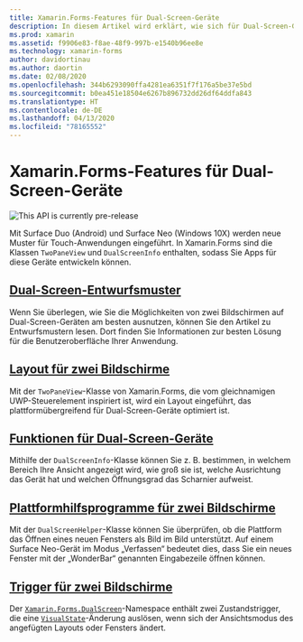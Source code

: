 ```yaml
---
title: Xamarin.Forms-Features für Dual-Screen-Geräte
description: In diesem Artikel wird erklärt, wie sich für Dual-Screen-Geräte optimierte Apps mit Xamarin.Forms erstellen lassen.
ms.prod: xamarin
ms.assetid: f9906e83-f8ae-48f9-997b-e1540b96ee8e
ms.technology: xamarin-forms
author: davidortinau
ms.author: daortin
ms.date: 02/08/2020
ms.openlocfilehash: 344b6293090ffa4281ea6351f7f176a5be37e5bd
ms.sourcegitcommit: b0ea451e18504e6267b896732dd26df64ddfa843
ms.translationtype: HT
ms.contentlocale: de-DE
ms.lasthandoff: 04/13/2020
ms.locfileid: "78165552"
---
```

# <a name="xamarinforms-dual-screen"></a>Xamarin.Forms-Features für Dual-Screen-Geräte

![](~/media/shared/preview.png "This API is currently pre-release")

Mit Surface Duo (Android) und Surface Neo (Windows 10X) werden neue Muster für Touch-Anwendungen eingeführt. In Xamarin.Forms sind die Klassen `TwoPaneView` und `DualScreenInfo` enthalten, sodass Sie Apps für diese Geräte entwickeln können.

## <a name="dual-screen-design-patterns"></a>[Dual-Screen-Entwurfsmuster](design-patterns.md)

Wenn Sie überlegen, wie Sie die Möglichkeiten von zwei Bildschirmen auf Dual-Screen-Geräten am besten ausnutzen, können Sie den Artikel zu Entwurfsmustern lesen. Dort finden Sie Informationen zur besten Lösung für die Benutzeroberfläche Ihrer Anwendung.

## <a name="dual-screen-layout"></a>[Layout für zwei Bildschirme](twopaneview.md)

Mit der `TwoPaneView`-Klasse von Xamarin.Forms, die vom gleichnamigen UWP-Steuerelement inspiriert ist, wird ein Layout eingeführt, das plattformübergreifend für Dual-Screen-Geräte optimiert ist.

## <a name="dual-screen-device-capabilities"></a>[Funktionen für Dual-Screen-Geräte](dual-screen-info.md)

Mithilfe der `DualScreenInfo`-Klasse können Sie z. B. bestimmen, in welchem Bereich Ihre Ansicht angezeigt wird, wie groß sie ist, welche Ausrichtung das Gerät hat und welchen Öffnungsgrad das Scharnier aufweist.

## <a name="dual-screen-platform-helpers"></a>[Plattformhilfsprogramme für zwei Bildschirme](dual-screen-helper.md)

Mit der `DualScreenHelper`-Klasse können Sie überprüfen, ob die Plattform das Öffnen eines neuen Fensters als Bild im Bild unterstützt. Auf einem Surface Neo-Gerät im Modus „Verfassen“ bedeutet dies, dass Sie ein neues Fenster mit der „WonderBar“ genannten Eingabezeile öffnen können.

## <a name="dual-screen-triggers"></a>[Trigger für zwei Bildschirme](triggers.md)

Der [`Xamarin.Forms.DualScreen`](xref:Xamarin.Forms.DualScreen)-Namespace enthält zwei Zustandstrigger, die eine [`VisualState`](xref:Xamarin.Forms.VisualState)-Änderung auslösen, wenn sich der Ansichtsmodus des angefügten Layouts oder Fensters ändert.
